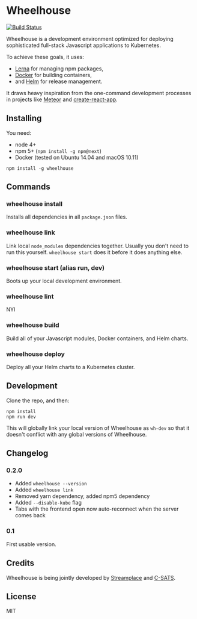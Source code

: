 
# Wheelhouse

[![Build Status](https://travis-ci.org/streamplace/wheelhouse.svg?branch=master)](https://travis-ci.org/streamplace/wheelhouse)

Wheelhouse is a development environment optimized for deploying sophisticated full-stack Javascript applications to Kubernetes.

To achieve these goals, it uses:

- [Lerna](https://lernajs.io) for managing npm packages,
- [Docker](https://www.docker.com/) for building containers,
- and [Helm](https://github.com/kubernetes/helm) for release management.

It draws heavy inspiration from the one-command development processes in projects like
[Meteor](https://www.meteor.com/) and
[create-react-app](https://github.com/facebookincubator/create-react-app).

## Installing

You need:

* node 4+
* npm 5+ (`npm install -g npm@next`)
* Docker (tested on Ubuntu 14.04 and macOS 10.11)

```
npm install -g wheelhouse
```

## Commands

### wheelhouse install

Installs all dependencies in all `package.json` files.

### wheelhouse link

Link local `node_modules` dependencies together. Usually you don't need to run this yourself.
`wheelhouse start` does it before it does anything else.

### wheelhouse start (alias run, dev)

Boots up your local development environment.

### wheelhouse lint

NYI

### wheelhouse build

Build all of your Javascript modules, Docker containers, and Helm charts.

### wheelhouse deploy

Deploy all your Helm charts to a Kubernetes cluster.

## Development

Clone the repo, and then:

```
npm install
npm run dev
```

This will globally link your local version of Wheelhouse as `wh-dev` so that it doesn't conflict
with any global versions of Wheelhouse.

## Changelog

### 0.2.0

* Added `wheelhouse --version`
* Added `wheelhouse link`
* Removed yarn dependency, added npm5 dependency
* Added `--disable-kube` flag
* Tabs with the frontend open now auto-reconnect when the server comes back

### 0.1

First usable version.

## Credits

Wheelhouse is being jointly developed by
[Streamplace](https://stream.place) and
[C-SATS](https://www.csats.com).

## License

MIT
